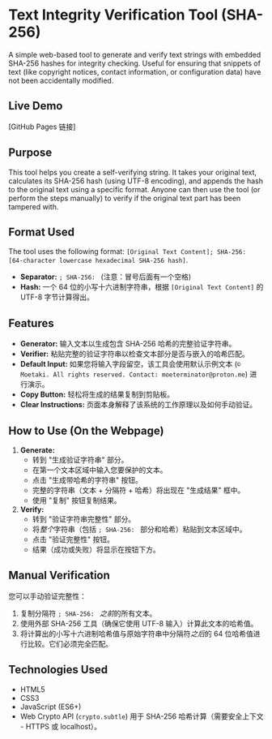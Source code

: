 # Text Integrity Verification Tool (SHA-256)

A simple web-based tool to generate and verify text strings with embedded SHA-256 hashes for integrity checking. Useful for ensuring that snippets of text (like copyright notices, contact information, or configuration data) have not been accidentally modified.

## Live Demo

[GitHub Pages 链接]

## Purpose

This tool helps you create a self-verifying string. It takes your original text, calculates its SHA-256 hash (using UTF-8 encoding), and appends the hash to the original text using a specific format. Anyone can then use the tool (or perform the steps manually) to verify if the original text part has been tampered with.

## Format Used

The tool uses the following format: `[Original Text Content]; SHA-256: [64-character lowercase hexadecimal SHA-256 hash]`.


* **Separator:** `; SHA-256: ` (注意：冒号后面有一个空格)
* **Hash:** 一个 64 位的小写十六进制字符串，根据 `[Original Text Content]` 的 UTF-8 字节计算得出。

## Features

* **Generator:** 输入文本以生成包含 SHA-256 哈希的完整验证字符串。
* **Verifier:** 粘贴完整的验证字符串以检查文本部分是否与嵌入的哈希匹配。
* **Default Input:** 如果您将输入字段留空，该工具会使用默认示例文本 (`© Moetaki. All rights reserved. Contact: moeterminator@proton.me`) 进行演示。
* **Copy Button:** 轻松将生成的结果复制到剪贴板。
* **Clear Instructions:** 页面本身解释了该系统的工作原理以及如何手动验证。

## How to Use (On the Webpage)

1.  **Generate:**
    * 转到 "生成验证字符串" 部分。
    * 在第一个文本区域中输入您要保护的文本。
    * 点击 "生成带哈希的字符串" 按钮。
    * 完整的字符串（文本 + 分隔符 + 哈希）将出现在 "生成结果" 框中。
    * 使用 "复制" 按钮复制结果。
2.  **Verify:**
    * 转到 "验证字符串完整性" 部分。
    * 将*整个*字符串（包括 `; SHA-256: ` 部分和哈希）粘贴到文本区域中。
    * 点击 "验证完整性" 按钮。
    * 结果（成功或失败）将显示在按钮下方。

## Manual Verification

您可以手动验证完整性：
1.  复制分隔符 `; SHA-256: ` *之前*的所有文本。
2.  使用外部 SHA-256 工具（确保它使用 UTF-8 输入）计算此文本的哈希值。
3.  将计算出的小写十六进制哈希值与原始字符串中分隔符*之后*的 64 位哈希值进行比较。它们必须完全匹配。

## Technologies Used

* HTML5
* CSS3
* JavaScript (ES6+)
* Web Crypto API (`crypto.subtle`) 用于 SHA-256 哈希计算（需要安全上下文 - HTTPS 或 localhost）。
